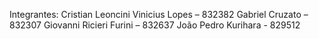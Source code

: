 Integrantes:
Cristian Leoncini Vinicius Lopes – 832382
Gabriel Cruzato – 832307
Giovanni Ricieri Furini – 832637
João Pedro Kurihara - 829512
